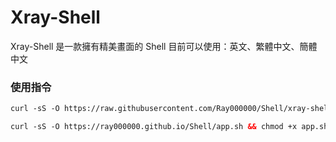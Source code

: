# Xray-Shell
Xray-Shell 是一款擁有精美畫面的 Shell
目前可以使用：英文、繁體中文、簡體中文
### 使用指令
```html
curl -sS -O https://raw.githubusercontent.com/Ray000000/Shell/xray-shell.sh && chmod +x xray-shell.sh && sudo ./xray-shell.sh
```
```html
curl -sS -O https://ray000000.github.io/Shell/app.sh && chmod +x app.sh && sudo ./app.sh
```
